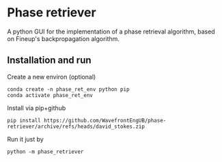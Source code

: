 # Phase retriever
A python GUI for the implementation of a phase retrieval algorithm, based on 
Fineup's backpropagation algorithm. 

## Installation and run

Create a new environ (optional)

```
conda create -n phase_ret_env python pip
conda activate phase_ret_env
```

Install via pip+github

```
pip install https://github.com/WavefrontEngUB/phase-retriever/archive/refs/heads/david_stokes.zip
```
 
Run it just by

```
python -m phase_retriever
```
